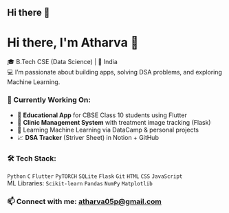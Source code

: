 ## Hi there 👋
      
# Hi there, I'm Atharva 👋

🎓 B.Tech CSE (Data Science) | 📍 India  
💻 I’m passionate about building apps, solving DSA problems, and exploring Machine Learning.

### 🚀 Currently Working On:
- 📱 **Educational App** for CBSE Class 10 students using Flutter
- 🦷 **Clinic Management System** with treatment image tracking (Flask)
- 🤖 Learning Machine Learning via DataCamp & personal projects
- 📈 **DSA Tracker** (Striver Sheet) in Notion + GitHub

### 🛠️ Tech Stack:
`Python` `C` `Flutter` `PyTORCH` `SQLite` `Flask` `Git` `HTML` `CSS` `JavaScript`  
ML Libraries: `Scikit-learn` `Pandas` `NumPy` `Matplotlib`

### 📫 Connect with me: atharva05p@gmail.com

